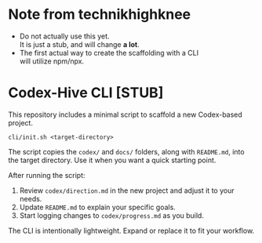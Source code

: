 # Note from technikhighknee
- Do not actually use this yet.  
  It is just a stub, and will change **a lot**.  
- The first actual way to create the scaffolding with a CLI  
  will utilize npm/npx.

# Codex-Hive CLI [STUB]


This repository includes a minimal script to scaffold a new Codex-based project.

```
cli/init.sh <target-directory>
```

The script copies the `codex/` and `docs/` folders, along with `README.md`, into the target directory. Use it when you want a quick starting point.

After running the script:

1. Review `codex/direction.md` in the new project and adjust it to your needs.
2. Update `README.md` to explain your specific goals.
3. Start logging changes to `codex/progress.md` as you build.

The CLI is intentionally lightweight. Expand or replace it to fit your workflow.

